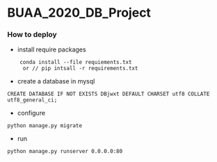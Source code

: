 # BUAA_2020_DB_Project

### How to deploy
+ install require packages
```
    conda install --file requiements.txt
     or // pip intsall -r requirements.txt
```
+ create a database in mysql
```
CREATE DATABASE IF NOT EXISTS DBjwxt DEFAULT CHARSET utf8 COLLATE utf8_general_ci;
```
+ configure
```
python manage.py migrate
```

+ run
```
python manage.py runserver 0.0.0.0:80
```